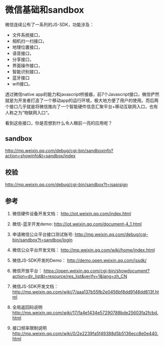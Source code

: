 # 微信基础和sandbox

微信连续公布了一系列的JS-SDK，功能涉及：

- 文件系统接口，
- 相机扫一扫接口，
- 地理位置接口，
- 语音接口，
- 分享接口，
- 界面操作接口，
- 智能识别接口，
- 蓝牙接口
- wifi接口。

透过微信native app的能力和javascript桥接器，前7个Javascript接口，微信俨然就是为开发者打造了一个移动app的运行环境，极大地方便了用户的使用。而后两个接口几乎就是将微信推向了一个智能硬件信息汇聚平台+移动互联网入口，也有人称之为”物联网入口“。

看到这些接口，你是否想到什么令人眼前一亮的应用呢？


## sandbox

http://mp.weixin.qq.com/debug/cgi-bin/sandboxinfo?action=showinfo&t=sandbox/index

## 校验

http://mp.weixin.qq.com/debug/cgi-bin/sandbox?t=jsapisign


## 参考

1. 微信硬件设备开发文档： http://iot.weixin.qq.com/index.html

2. 微信-蓝牙开发demo: http://iot.weixin.qq.com/document-4_1.html

3. 申请微信公众平台接口测试账号: http://mp.weixin.qq.com/debug/cgi-bin/sandbox?t=sandbox/login

4. 微信公众平台开发文档： http://mp.weixin.qq.com/wiki/home/index.html

5. 微信JS-SDK开发的Demo： http://demo.open.weixin.qq.com/jssdk/

6. 微信开放平台： https://open.weixin.qq.com/cgi-bin/showdocument?action=dir_list&t=resource/res_list&verify=1&lang=zh_CN

7. 微信JS-SDK开发文档： http://mp.weixin.qq.com/wiki/7/aaa137b55fb2e0456bf8dd9148dd613f.html

8. 全局返回码说明
http://mp.weixin.qq.com/wiki/17/fa4e1434e57290788bde25603fa2fcbd.html

9. 接口频率限制说明
http://mp.weixin.qq.com/wiki/0/2e2239fa5f49388d5b5136ecc8e0e440.html




